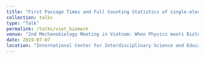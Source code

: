 ```yaml
---
title: "First Passage Times and Full Counting Statistics of single-electron transport in tethered Redox-labeled Biological Motors"
collection: talks
type: "Talk"
permalink: /talks/viet_biomech
venue: "2nd Mechanobiology Meeting in Vietnam: When Physics meets Biology"
date: 2019-07-07
location: "International Center for Interdisciplinary Science and Education (ICISE), Vietnam"
---
```

